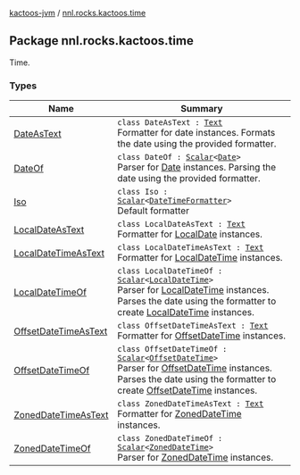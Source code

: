 [kactoos-jvm](../index.md) / [nnl.rocks.kactoos.time](./index.md)

## Package nnl.rocks.kactoos.time

Time.

### Types

| Name | Summary |
|---|---|
| [DateAsText](-date-as-text/index.md) | `class DateAsText : `[`Text`](../nnl.rocks.kactoos/-text/index.md)<br>Formatter for date instances. Formats the date using the provided formatter. |
| [DateOf](-date-of/index.md) | `class DateOf : `[`Scalar`](../nnl.rocks.kactoos/-scalar/index.md)`<`[`Date`](http://docs.oracle.com/javase/8/docs/api/java/util/Date.html)`>`<br>Parser for [Date](http://docs.oracle.com/javase/8/docs/api/java/util/Date.html) instances. Parsing the date using the provided formatter. |
| [Iso](-iso/index.md) | `class Iso : `[`Scalar`](../nnl.rocks.kactoos/-scalar/index.md)`<`[`DateTimeFormatter`](http://docs.oracle.com/javase/8/docs/api/java/time/format/DateTimeFormatter.html)`>`<br>Default formatter |
| [LocalDateAsText](-local-date-as-text/index.md) | `class LocalDateAsText : `[`Text`](../nnl.rocks.kactoos/-text/index.md)<br>Formatter for [LocalDate](http://docs.oracle.com/javase/8/docs/api/java/time/LocalDate.html) instances. |
| [LocalDateTimeAsText](-local-date-time-as-text/index.md) | `class LocalDateTimeAsText : `[`Text`](../nnl.rocks.kactoos/-text/index.md)<br>Formatter for [LocalDateTime](http://docs.oracle.com/javase/8/docs/api/java/time/LocalDateTime.html) instances. |
| [LocalDateTimeOf](-local-date-time-of/index.md) | `class LocalDateTimeOf : `[`Scalar`](../nnl.rocks.kactoos/-scalar/index.md)`<`[`LocalDateTime`](http://docs.oracle.com/javase/8/docs/api/java/time/LocalDateTime.html)`>`<br>Parser for [LocalDateTime](http://docs.oracle.com/javase/8/docs/api/java/time/LocalDateTime.html) instances. Parses the date using the formatter to create [LocalDateTime](http://docs.oracle.com/javase/8/docs/api/java/time/LocalDateTime.html) instances. |
| [OffsetDateTimeAsText](-offset-date-time-as-text/index.md) | `class OffsetDateTimeAsText : `[`Text`](../nnl.rocks.kactoos/-text/index.md)<br>Formatter for [OffsetDateTime](http://docs.oracle.com/javase/8/docs/api/java/time/OffsetDateTime.html) instances. |
| [OffsetDateTimeOf](-offset-date-time-of/index.md) | `class OffsetDateTimeOf : `[`Scalar`](../nnl.rocks.kactoos/-scalar/index.md)`<`[`OffsetDateTime`](http://docs.oracle.com/javase/8/docs/api/java/time/OffsetDateTime.html)`>`<br>Parser for [OffsetDateTime](http://docs.oracle.com/javase/8/docs/api/java/time/OffsetDateTime.html) instances. Parses the date using the formatter to create [OffsetDateTime](http://docs.oracle.com/javase/8/docs/api/java/time/OffsetDateTime.html) instances. |
| [ZonedDateTimeAsText](-zoned-date-time-as-text/index.md) | `class ZonedDateTimeAsText : `[`Text`](../nnl.rocks.kactoos/-text/index.md)<br>Formatter for [ZonedDateTime](http://docs.oracle.com/javase/8/docs/api/java/time/ZonedDateTime.html) instances. |
| [ZonedDateTimeOf](-zoned-date-time-of/index.md) | `class ZonedDateTimeOf : `[`Scalar`](../nnl.rocks.kactoos/-scalar/index.md)`<`[`ZonedDateTime`](http://docs.oracle.com/javase/8/docs/api/java/time/ZonedDateTime.html)`>`<br>Parser for [ZonedDateTime](http://docs.oracle.com/javase/8/docs/api/java/time/ZonedDateTime.html) instances. |
